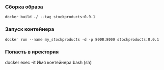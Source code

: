 ### Сборка образа

```
docker build ./ --tag stockproducts:0.0.1
```

### Запуск контейнера

```
docker run --name my_stockproducts -d -p 8000:8000 stockproducts:0.0.1
```
### Попасть в иректория
docker exec -it Имя контейнера bash (sh)